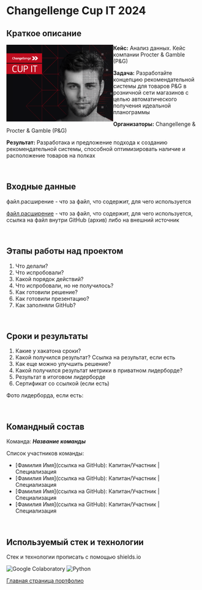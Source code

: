 # Changellenge Cup IT 2024

## Краткое описание

[//]: # "Фото с изображением хакатона"

<img src="https://github.com/ArturArtikov/Portfolio/blob/main/1_media/3_case_championships_projects/case_projects2.png" height=200 align="left"> 

__Кейс:__ Анализ данных. Кейс компании Procter & Gamble (P&G)

__Задача:__ Разработайте концепцию рекомендательной системы для товаров P&G в розничной сети магазинов с целью автоматического получения идеальной планограммы

__Организаторы:__ Changellenge & Procter & Gamble (P&G)

__Результат:__ Разработака и предложение подхода к созданию рекомендательной системы, способной оптимизировать наличие и расположение товаров на полках

<br/>

## Входные данные

[//]: # "если не прикладываем файл, то пишем почему"

файл.расширение - что за файл, что содержит, для чего используется

[//]: # "если прикладываем файл"

[файл.расширение]() - что за файл, что содержит, для чего используется, ссылка на файл внутри GitHub (архив) либо на внешний источник

<br/>

## Этапы работы над проектом

1. Что делали?
2. Что испробовали?
3. Какой порядок действий?
4. Что испробовали, но не получилось?
5. Как готовили решение?
6. Как готовили презентацию?
7. Как заполняли GitHub?

<br/>

## Сроки и результаты

1. Какие у хакатона сроки?
2. Какой получился результат? Ссылка на результат, если есть
3. Как еще можно улучшить решение?
4. Какой получился результат метрики в приватном лидерборде?
5. Результат в итоговом лидерборде
6. Сертификат со ссылкой (если есть)

Фото лидерборда, если есть:


<img src="" height=200 align="left"> 

<br/>

## Командный состав

Команда: __*Название команды*__

Список участников команды:

* [Фамилия Имя](ссылка на GitHub): Капитан/Участник | Специализация
* [Фамилия Имя](ссылка на GitHub): Капитан/Участник | Специализация
* [Фамилия Имя](ссылка на GitHub): Капитан/Участник | Специализация
* [Фамилия Имя](ссылка на GitHub): Капитан/Участник | Специализация

<br/>

## Используемый стек и технологии

Стек и технологии прописать с помощью shields.io

![Google Colaboratory](https://img.shields.io/badge/Google%20Colaboratory-ffffff.svg?style=for-the-badge&logo=google-colab&logoColor=orange)
![Python](https://img.shields.io/badge/python-3670A0?style=for-the-badge&logo=python&logoColor=ffdd54)

[Главная страница портфолио](ссылка)
